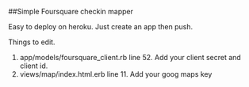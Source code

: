 ##Simple Foursquare checkin mapper

Easy to deploy on heroku. Just create an app then push.

Things to edit.

1. app/models/foursquare_client.rb line 52. Add your client secret and client id.
2. views/map/index.html.erb line 11. Add your goog maps key